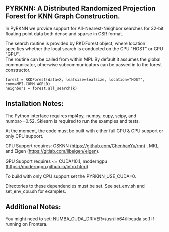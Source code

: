 ## PYRKNN: A Distributed Randomized Projection Forest for KNN Graph Construction. 

In PyRKNN we provide support for All-Nearest-Neighbor searches for 32-bit floating point data both dense and sparse in CSR format. 

The search routine is provided by RKDForest object, where location specifies whether the local search is conducted on the CPU "HOST" or GPU "GPU".  
The routine can be called from within MPI. By default it assumes the global communicator, otherwise subcommunicators can be passed in to the forest constructor. 

```
forest = RKDForest(data=X, leafsize=leafsize, location="HOST", comm=MPI.COMM_WORLD)
neighbors = forest.all_search(k)
```



Installation Notes:
--
The Python interface requires mpi4py, numpy, cupy, scipy, and numba>=0.52. 
Sklearn is required to run the examples and tests. 

At the moment, the code must be built with either full GPU & CPU support or only CPU support. 

CPU Support requires: GSKNN (https://github.com/ChenhanYu/rnn) , MKL, and Eigen (https://gitlab.com/libeigen/eigen).

GPU Support requires <= CUDA/10.1, moderngpu (https://moderngpu.github.io/intro.html) 

To build with only CPU support set the PYRKNN_USE_CUDA=0. 

Directories to these dependencies must be set. See set_env.sh and set_env_cpu.sh for examples. 


Additional Notes:
----

You might need to set: NUMBA_CUDA_DRIVER=/usr/lib64/libcuda.so.1 if running on Frontera. 





